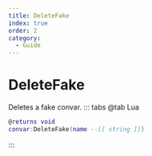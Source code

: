 ```yaml
---
title: DeleteFake
index: true
order: 2
category:
  - Guide
---
```


# DeleteFake
Deletes a fake convar.
::: tabs
@tab Lua
```lua
@returns void
convar:DeleteFake(name --[[ string ]])
```

:::